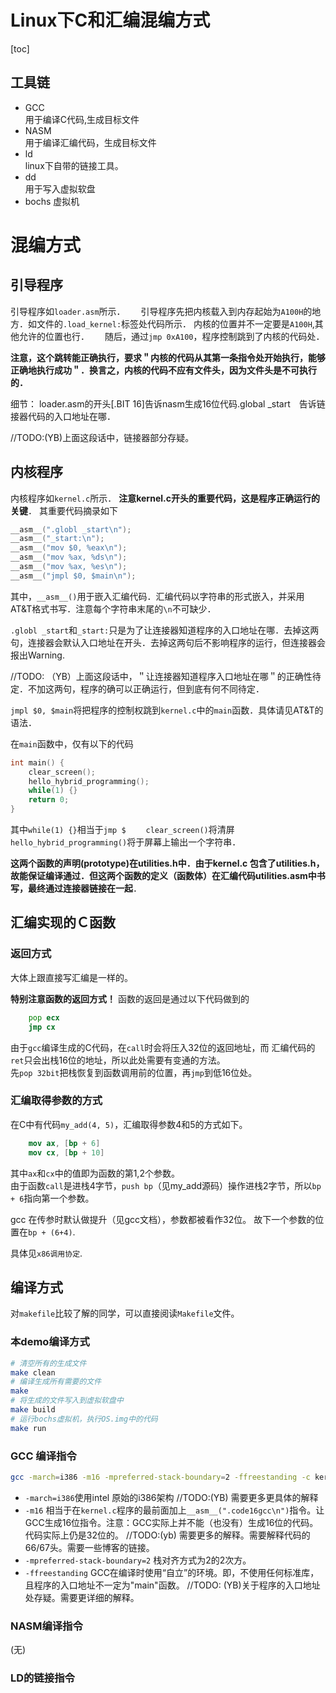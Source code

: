 # Linux下C和汇编混编方式
[toc]
## 工具链
- GCC  
用于编译C代码,生成目标文件
- NASM  
用于编译汇编代码，生成目标文件
- ld  
linux下自带的链接工具。
- dd  
用于写入虚拟软盘
- bochs
虚拟机

# 混编方式
## 引导程序
引导程序如`loader.asm`所示．　　
引导程序先把内核载入到内存起始为`A100H`的地方．如文件的`.load_kernel:`标签处代码所示．
内核的位置并不一定要是`A100H`,其他允许的位置也行．　　
随后，通过`jmp 0xA100`，程序控制跳到了内核的代码处．　　

**注意，这个跳转能正确执行，要求＂内核的代码从其第一条指令处开始执行，能够正确地执行成功＂．换言之，内核的代码不应有文件头，因为文件头是不可执行的．**

细节：
loader.asm的开头[.BIT 16]告诉nasm生成16位代码.global _start　告诉链接器代码的入口地址在哪．

//TODO:(YB)上面这段话中，链接器部分存疑。
## 内核程序
内核程序如`kernel.c`所示．
**注意kernel.c开头的重要代码，这是程序正确运行的关键**．
其重要代码摘录如下
``` c
__asm__(".globl _start\n");
__asm__("_start:\n");
__asm__("mov $0, %eax\n");
__asm__("mov %ax, %ds\n");
__asm__("mov %ax, %es\n");
__asm__("jmpl $0, $main\n");
```
其中，`__asm__()`用于嵌入汇编代码．汇编代码以字符串的形式嵌入，并采用AT&T格式书写．注意每个字符串末尾的`\n`不可缺少．  

`.globl _start`和`_start:`只是为了让连接器知道程序的入口地址在哪．去掉这两句，连接器会默认入口地址在开头．去掉这两句后不影响程序的运行，但连接器会报出Warning.

//TODO: （YB）上面这段话中，＂让连接器知道程序入口地址在哪＂的正确性待定．不加这两句，程序的确可以正确运行，但到底有何不同待定．

`jmpl $0, $main`将把程序的控制权跳到`kernel.c`中的`main`函数．具体请见AT&T的语法．

在`main`函数中，仅有以下的代码
```c
int main() {
    clear_screen();
    hello_hybrid_programming();
    while(1) {}
    return 0;
}
```
其中`while(1) {}`相当于`jmp $`　　
`clear_screen()`将清屏　　
`hello_hybrid_programming()`将于屏幕上输出一个字符串．　　

**这两个函数的声明(prototype)在utilities.h中．由于kernel.c 包含了utilities.h，故能保证编译通过．但这两个函数的定义（函数体）在汇编代码utilities.asm中书写，最终通过连接器链接在一起**．

## 汇编实现的Ｃ函数
### 返回方式
大体上跟直接写汇编是一样的。  

**特别注意函数的返回方式！**
函数的返回是通过以下代码做到的  
``` asm
    pop ecx
    jmp cx
```
由于`gcc`编译生成的C代码，在`call`时会将压入32位的返回地址，而
汇编代码的`ret`只会出栈16位的地址，所以此处需要有变通的方法。  
先`pop 32bit`把栈恢复到函数调用前的位置，再`jmp`到低16位处。

### 汇编取得参数的方式
在C中有代码`my_add(4, 5)`，汇编取得参数4和5的方式如下。  
``` nasm
    mov ax, [bp + 6]
    mov cx, [bp + 10]
```
其中`ax`和`cx`中的值即为函数的第1,2个参数。  
由于函数`call`是进栈4字节，`push bp`（见my_add源码）操作进栈2字节，所以`bp + 6`指向第一个参数。  

gcc 在传参时默认做提升（见gcc文档），参数都被看作32位。 故下一个参数的位置在`bp + (6+4)`.  

具体见`x86调用协定`.

## 编译方式
对`makefile`比较了解的同学，可以直接阅读`Makefile`文件。  
### 本demo编译方式
``` sh
# 清空所有的生成文件
make clean
# 编译生成所有需要的文件
make
# 将生成的文件写入到虚拟软盘中
make build
# 运行bochs虚拟机，执行OS.img中的代码
make run
```
### GCC 编译指令
``` sh
gcc -march=i386 -m16 -mpreferred-stack-boundary=2 -ffreestanding -c kernel.c
```
- `-march=i386`使用intel 原始的i386架构
//TODO:(YB) 需要更多更具体的解释
- `-m16`
相当于在`kernel.c`程序的最前面加上`__asm__(".code16gcc\n")`指令。让GCC生成16位指令。注意：GCC实际上并不能（也没有）生成16位的代码。代码实际上仍是32位的。
//TODO:(yb) 需要更多的解释。需要解释代码的66/67头。需要一些博客的链接。
- `-mpreferred-stack-boundary=2`
栈对齐方式为2的2次方。
- `-ffreestanding`
GCC在编译时使用“自立”的环境。即，不使用任何标准库，且程序的入口地址不一定为"main"函数。
//TODO: (YB)关于程序的入口地址处存疑。需要更详细的解释。

### NASM编译指令
(无)
### LD的链接指令